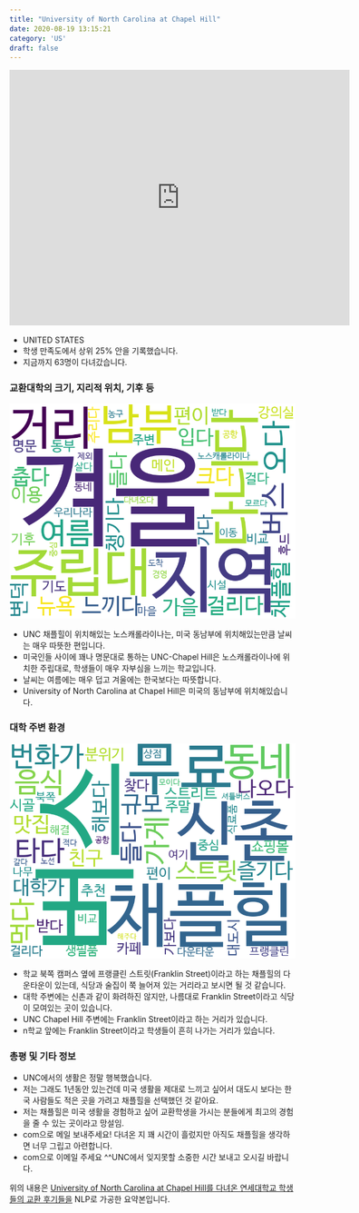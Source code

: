 ```yaml
---
title: "University of North Carolina at Chapel Hill"
date: 2020-08-19 13:15:21
category: 'US'
draft: false
---
```


<iframe
width="600"
height="450"
frameborder="0" style="border:0"
src="https://www.google.com/maps/embed/v1/place?key=AIzaSyC9e1AME-pVmWC4hBpFdu5S4dKzyepa3HQ&q=University+of+North+Carolina+at+Chapel+Hill&center=35.90491220000001,-79.04691340000002&zoom=14" allowfullscreen>
</iframe>

* UNITED STATES
* 학생 만족도에서 상위 25% 안을 기록했습니다.
* 지금까지 63명이 다녀갔습니다. 

### 교환대학의 크기, 지리적 위치, 기후 등

![gen_info-WordCloud](../univ_wordclouds_okt/gen_info/US000223_gen_info_okt.png)

* UNC 채플힐이 위치해있는 노스캐롤라이나는, 미국 동남부에 위치해있는만큼 날씨는 매우 따뜻한 편입니다.
* 미국인들 사이에 꽤나 명문대로 통하는 UNC-Chapel Hill은 노스캐롤라이나에 위치한 주립대로, 학생들이 매우 자부심을 느끼는 학교입니다.
* 날씨는 여름에는 매우 덥고 겨울에는 한국보다는 따뜻합니다.
* University of North Carolina at Chapel Hill은 미국의 동남부에 위치해있습니다.


### 대학 주변 환경

![env_info-WordCloud](../univ_wordclouds_okt/env_info/US000223_env_info_okt.png)

* 학교 북쪽 캠퍼스 옆에 프랭클린 스트릿(Franklin Street)이라고 하는 채플힐의 다운타운이 있는데, 식당과 술집이 쭉 늘어져 있는 거리라고 보시면 될 것 같습니다.
* 대학 주변에는 신촌과 같이 화려하진 않지만, 나름대로 Franklin Street이라고 식당이 모여있는 곳이 있습니다.
* UNC Chapel Hill 주변에는 Franklin Street이라고 하는 거리가 있습니다.
* n학교 앞에는 Franklin Street이라고 학생들이 흔히 나가는 거리가 있습니다.


### 총평 및 기타 정보 
* UNC에서의 생활은 정말 행복했습니다.
* 저는 그래도 1년동안 있는건데 미국 생활을 제대로 느끼고 싶어서 대도시 보다는 한국 사람들도 적은 곳을 가려고 채플힐을 선택했던 것 같아요.
* 저는 채플힐은 미국 생활을 경험하고 싶어 교환학생을 가시는 분들에게 최고의 경험을 줄 수 있는 곳이라고 망설임.
* com으로 메일 보내주세요! 다녀온 지 꽤 시간이 흘렀지만 아직도 채플힐을 생각하면 너무 그립고 아련합니다.
* com으로 이메일 주세요 ^^UNC에서 잊지못할 소중한 시간 보내고 오시길 바랍니다.


위의 내용은 [University of North Carolina at Chapel Hill를 다녀온 연세대학교 학생들의 교환 후기들을](http://oia.yonsei.ac.kr/partner/expReport.asp?ucode=US000223&bgbn=A) NLP로 가공한 요약본입니다. 
